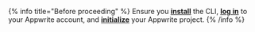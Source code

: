 {% info title="Before proceeding" %}
Ensure you [**install**](/docs/tooling/command-line/installation#getting-started) the CLI, [**log in**](/docs/tooling/command-line/installation#login) to your Appwrite account, and [**initialize**](/docs/tooling/command-line/installation#initialization) your Appwrite project.
{% /info %}
